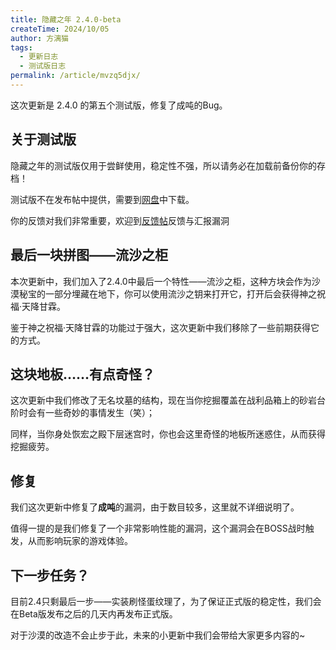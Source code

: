 ```yaml
---
title: 隐藏之年 2.4.0-beta
createTime: 2024/10/05
author: 方漓猫
tags:
  - 更新日志
  - 测试版日志
permalink: /article/mvzq5djx/
---
```

这次更新是 2.4.0 的第五个测试版，修复了成吨的Bug。

<!-- more -->
## 关于测试版
隐藏之年的测试版仅用于尝鲜使用，稳定性不强，所以请务必在加载前备份你的存档！

测试版不在发布帖中提供，需要到[网盘](https://pan.huang1111.cn/s/N6m8H1)中下载。

你的反馈对我们非常重要，欢迎到[反馈帖](https://klpbbs.com/thread-109005-2-1.html)反馈与汇报漏洞

## 最后一块拼图——流沙之柜
本次更新中，我们加入了2.4.0中最后一个特性——流沙之柜，这种方块会作为沙漠秘宝的一部分埋藏在地下，你可以使用流沙之钥来打开它，打开后会获得神之祝福·天降甘霖。

鉴于神之祝福·天降甘霖的功能过于强大，这次更新中我们移除了一些前期获得它的方式。

## 这块地板……有点奇怪？
这次更新中我们修改了无名坟墓的结构，现在当你挖掘覆盖在战利品箱上的砂岩台阶时会有一些奇妙的事情发生（笑）；

同样，当你身处恢宏之殿下层迷宫时，你也会这里奇怪的地板所迷惑住，从而获得挖掘疲劳。

## 修复
我们这次更新中修复了**成吨**的漏洞，由于数目较多，这里就不详细说明了。

值得一提的是我们修复了一个非常影响性能的漏洞，这个漏洞会在BOSS战时触发，从而影响玩家的游戏体验。

## 下一步任务？
目前2.4只剩最后一步——实装刷怪蛋纹理了，为了保证正式版的稳定性，我们会在Beta版发布之后的几天内再发布正式版。

对于沙漠的改造不会止步于此，未来的小更新中我们会带给大家更多内容的~